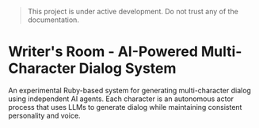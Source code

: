 > This project is under active development.
> Do not trust any of the documentation.

# Writer's Room - AI-Powered Multi-Character Dialog System

An experimental Ruby-based system for generating multi-character dialog using independent AI agents. Each character is an autonomous actor process that uses LLMs to generate dialog while maintaining consistent personality and voice.
